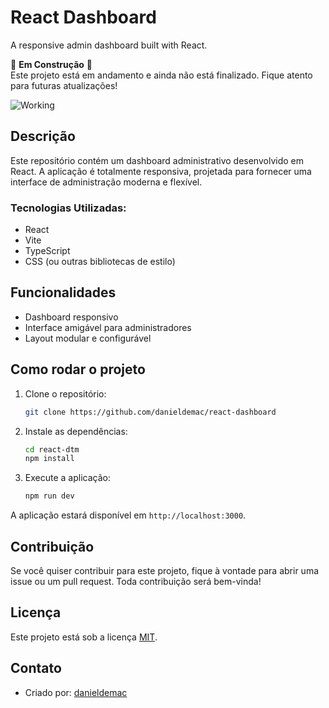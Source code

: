# React Dashboard

A responsive admin dashboard built with React.

🚧 **Em Construção** 🚧  
Este projeto está em andamento e ainda não está finalizado. Fique atento para futuras atualizações!

![Working](https://emojis.slackmojis.com/emojis/images/1643509243/41425/working.png?1643509243)

## Descrição

Este repositório contém um dashboard administrativo desenvolvido em React. A aplicação é totalmente responsiva, projetada para fornecer uma interface de administração moderna e flexível.

### Tecnologias Utilizadas:
- React
- Vite
- TypeScript
- CSS (ou outras bibliotecas de estilo)

## Funcionalidades

- Dashboard responsivo
- Interface amigável para administradores
- Layout modular e configurável

## Como rodar o projeto

1. Clone o repositório:
   ```bash
   git clone https://github.com/danieldemac/react-dashboard
   ```

2. Instale as dependências:
   ```bash
   cd react-dtm
   npm install
   ```

3. Execute a aplicação:
   ```bash
   npm run dev
   ```

A aplicação estará disponível em `http://localhost:3000`.

## Contribuição

Se você quiser contribuir para este projeto, fique à vontade para abrir uma issue ou um pull request. Toda contribuição será bem-vinda!

## Licença

Este projeto está sob a licença [MIT](LICENSE).

## Contato

- Criado por: [danieldemac](https://github.com/danieldemac)



